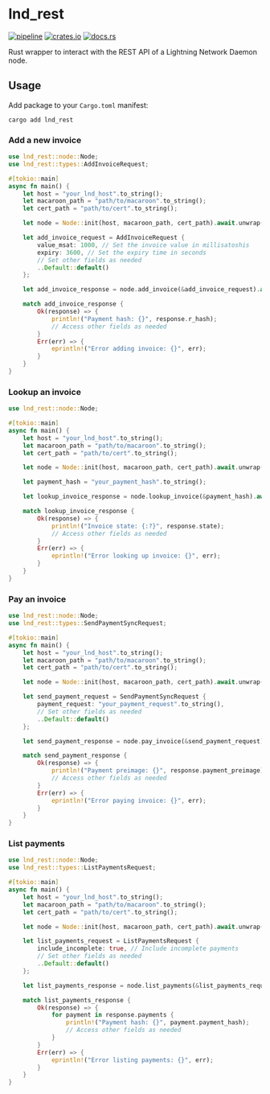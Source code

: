 # lnd_rest

[![pipeline](https://github.com/zenoxygen/lnd_rest/actions/workflows/ci.yaml/badge.svg)](https://github.com/zenoxygen/lnd_rest/actions/workflows/ci.yaml)
[![crates.io](https://img.shields.io/crates/v/lnd_rest.svg)](https://crates.io/crates/lnd_rest)
[![docs.rs](https://img.shields.io/docsrs/lnd_rest/latest)](https://docs.rs/lnd_rest/)

Rust wrapper to interact with the REST API of a Lightning Network Daemon node.

## Usage

Add package to your `Cargo.toml` manifest:

```
cargo add lnd_rest
```

### Add a new invoice

```rust
use lnd_rest::node::Node;
use lnd_rest::types::AddInvoiceRequest;

#[tokio::main]
async fn main() {
    let host = "your_lnd_host".to_string();
    let macaroon_path = "path/to/macaroon".to_string();
    let cert_path = "path/to/cert".to_string();

    let node = Node::init(host, macaroon_path, cert_path).await.unwrap();

    let add_invoice_request = AddInvoiceRequest {
        value_msat: 1000, // Set the invoice value in millisatoshis
        expiry: 3600, // Set the expiry time in seconds
        // Set other fields as needed
        ..Default::default()
    };

    let add_invoice_response = node.add_invoice(&add_invoice_request).await;

    match add_invoice_response {
        Ok(response) => {
            println!("Payment hash: {}", response.r_hash);
            // Access other fields as needed
        }
        Err(err) => {
            eprintln!("Error adding invoice: {}", err);
        }
    }
}
```

### Lookup an invoice

```rust
use lnd_rest::node::Node;

#[tokio::main]
async fn main() {
    let host = "your_lnd_host".to_string();
    let macaroon_path = "path/to/macaroon".to_string();
    let cert_path = "path/to/cert".to_string();

    let node = Node::init(host, macaroon_path, cert_path).await.unwrap();

    let payment_hash = "your_payment_hash".to_string();

    let lookup_invoice_response = node.lookup_invoice(&payment_hash).await;

    match lookup_invoice_response {
        Ok(response) => {
            println!("Invoice state: {:?}", response.state);
            // Access other fields as needed
        }
        Err(err) => {
            eprintln!("Error looking up invoice: {}", err);
        }
    }
}
```

### Pay an invoice

```rust
use lnd_rest::node::Node;
use lnd_rest::types::SendPaymentSyncRequest;

#[tokio::main]
async fn main() {
    let host = "your_lnd_host".to_string();
    let macaroon_path = "path/to/macaroon".to_string();
    let cert_path = "path/to/cert".to_string();

    let node = Node::init(host, macaroon_path, cert_path).await.unwrap();

    let send_payment_request = SendPaymentSyncRequest {
        payment_request: "your_payment_request".to_string(),
        // Set other fields as needed
        ..Default::default()
    };

    let send_payment_response = node.pay_invoice(&send_payment_request).await;

    match send_payment_response {
        Ok(response) => {
            println!("Payment preimage: {}", response.payment_preimage);
            // Access other fields as needed
        }
        Err(err) => {
            eprintln!("Error paying invoice: {}", err);
        }
    }
}
```

### List payments

```rust
use lnd_rest::node::Node;
use lnd_rest::types::ListPaymentsRequest;

#[tokio::main]
async fn main() {
    let host = "your_lnd_host".to_string();
    let macaroon_path = "path/to/macaroon".to_string();
    let cert_path = "path/to/cert".to_string();

    let node = Node::init(host, macaroon_path, cert_path).await.unwrap();

    let list_payments_request = ListPaymentsRequest {
        include_incomplete: true, // Include incomplete payments
        // Set other fields as needed
        ..Default::default()
    };

    let list_payments_response = node.list_payments(&list_payments_request).await;

    match list_payments_response {
        Ok(response) => {
            for payment in response.payments {
                println!("Payment hash: {}", payment.payment_hash);
                // Access other fields as needed
            }
        }
        Err(err) => {
            eprintln!("Error listing payments: {}", err);
        }
    }
}
```

